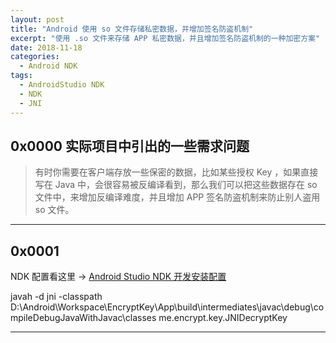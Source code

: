 ```yaml
---
layout: post
title: "Android 使用 so 文件存储私密数据，并增加签名防盗机制"
excerpt: "使用 .so 文件来存储 APP 私密数据，并且增加签名防盗机制的一种加密方案"
date: 2018-11-18
categories:
  - Android NDK
tags:
  - AndroidStudio NDK
  - NDK
  - JNI
---
```


## 0x0000 实际项目中引出的一些需求问题
> 有时你需要在客户端存放一些保密的数据，比如某些授权 Key ，如果直接写在 Java 中，会很容易被反编译看到，那么我们可以把这些数据存在 so 文件中，来增加反编译难度，并且增加 APP 签名防盗机制来防止别人盗用 so 文件。

-------------------

## 0x0001 
NDK 配置看这里 → [Android Studio NDK 开发安装配置](https://rockycoder.cn/android%20ndk/2018/01/18/Android-Studio-JNI-Exercise.html)

javah -d jni -classpath D:\Android\Workspace\EncryptKey\App\build\intermediates\javac\debug\compileDebugJavaWithJavac\classes me.encrypt.key.JNIDecryptKey


-------------------